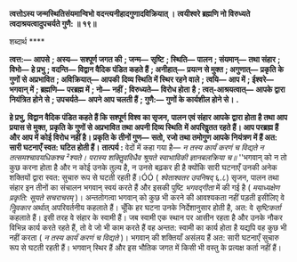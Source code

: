 **त्वत्तोऽस्य जन्मस्थितिसंयमान्विभो** **वदन्त्यनीहादगुणादविक्रियात् ।** **त्वयीश्वरे ब्रह्मणि नो विरुध्यते** **त्वदाश्रयत्वादुपचर्यते गुणै: ॥ १९॥** 

शब्दार्थ **** 

**त्वत्त:—** **आपसे** **; अस्य—** **सश्पूर्ण जगत की** **; जन्म—** **सृष्टि** **; स्थिति—** **पालन** **; संयमान्—** **तथा संहार** **; विभो—** **हे प्रभु** **; वदन्ति—** **विद्वान वैदिक पंडित कहते हैं** **; अनीहात्—** **प्रयत्न से मुक्त** **; अगुणात्—** **प्रकृति के गुणों से अप्रभावित** **; अविक्रियात्—** **आपकी** **दिव्य स्थिति में स्थिर रहने वाले** **; त्वयि—** **आप में** **; ईश्वरे—** **भगवान् में** **; ब्रह्मणि—** **परब्रह्म में** **; नो—** **नहीं** **; विरुध्यते—** **विरोध होता** **है** **; त्वत्-आश्रयत्वात्—** **आपके द्वारा नियंत्रित होने से** **; उपचर्यते—** **अपने आप चलती हैं** **; गुणै:—** **गुणों के कार्यशील होने से।** **.** 

**हे प्रभु, विद्वान वैदिक पंडित कहते हैं कि सश्पूर्ण विश्व का सृजन, पालन एवं संहार आपके** **द्वारा होता है तथा आप प्रयास से मुक्त, प्रकृति के गुणों से अप्रभावित तथा अपनी दिव्य स्थिति** **में अपरिवॢतत रहते हैं। आप परब्रह्म हैं और आप में कोई विरोध नहीं है। प्रकृति के तीनों गुण—** **सतो, रजो तथा तमोगुण आपके नियंत्रण में हैं अत: सारी घटनाएँ स्वत: घटित होती हैं।** **तात्पर्य :** वेदों में कहा गया है— *न तस्य कार्यं करणं च विद्यते* *न तत्समश्चावयधिकश्च ²श्यते।* *परास्य शक्तिॢवविधैव श्रूयते* *स्वाभाविकी ज्ञानबलक्रिया च॥* ''भगवान् को न तो कुछ करना होता है और न कोई उनके तुल्य है, न उनसे बढ़कर ही है क्योंकि सारी घटनाएँ उनकी अनेक शक्तियों द्वारा स्वत: सुचारु रूप से घटती रहती हैं।ÓÓ ( *श्वेताश्वतर उपनिषद्*  ६.८) सृजन, पालन तथा संहार इन तीनों का संचालन भगवान् स्वयं करते हैं और इसकी पुष्टि *भगवद्गीता* में की गई है ( *मयाध्यक्षेण प्रकृति: सूयते सचराचरम्* )। अन्ततोगत्वा भगवान् को कुछ भी करने की आवश्यकता नहीं पड़ती इसीलिए वे *निॢवकार* अर्थात् अपरिवर्तनीय कहलाते हैं। चूँकि हर घटना उनके निर्देशानुसार होती है, अत: वे *सृष्टिकर्ता* कहलाते हैं। इसी तरह वे संहार के स्वामी हैं। जब स्वामी एक स्थान पर आसीन रहता है और उनके नौकर विभिन्न कार्य करते रहते हैं, तो वे जो भी काम करते हैं वह अन्तत: स्वामी का कार्य होता है यद्यपि वह कुछ भी नहीं करता ( *न तस्य कार्यं करणं च* *विद्यते* )। भगवान् की शक्तियाँ असंलय हैं अत: सारी घटनाएँ सुचारु रूप से घटती रहती हैं। भगवान् स्थिर हैं और इस भौतिक जगत में किसी भी वस्तु के प्रत्यक्ष कर्ता नहीं हैं।  